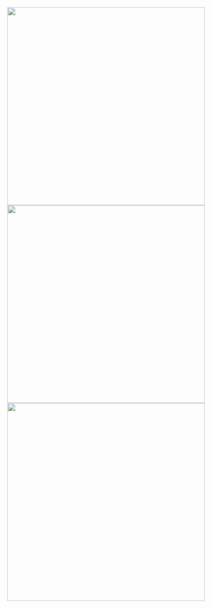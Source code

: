 <div align="center">
  <img src="https://github.com/dlsykes00/Solar-Tool/assets/9630965/05c06bca-3e3d-4c85-b049-6db0bcc6db23" width="450"/>
  <br>
  <img src="https://github.com/dlsykes00/Solar-Tool/assets/9630965/8829a8e4-1321-4717-a89e-9649a4a1c134" width="450"/>
  <img src="https://github.com/dlsykes00/Solar-Tool/assets/9630965/2cf01aeb-4d3a-4cf4-b3bb-d140d7e8caef" width="450"/>
</div>
